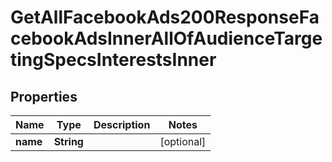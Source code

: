 

# GetAllFacebookAds200ResponseFacebookAdsInnerAllOfAudienceTargetingSpecsInterestsInner


## Properties

| Name | Type | Description | Notes |
|------------ | ------------- | ------------- | -------------|
|**name** | **String** |  |  [optional] |



